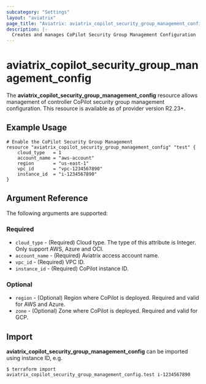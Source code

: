 ```yaml
---
subcategory: "Settings"
layout: "aviatrix"
page_title: "Aviatrix: aviatrix_copilot_security_group_management_config"
description: |-
  Creates and manages CoPilot Security Group Management Configuration
---
```


# aviatrix_copilot_security_group_management_config

The **aviatrix_copilot_security_group_management_config** resource allows management of controller CoPilot security group management configuration. This resource is available as of provider version R2.23+.

## Example Usage

```hcl
# Enable the CoPilot Security Group Management
resource "aviatrix_copilot_security_group_management_config" "test" {
    cloud_type   = 1
    account_name = "aws-account"
    region       = "us-east-1"
    vpc_id       = "vpc-1234567890"
    instance_id  = "i-1234567890"
}
```


## Argument Reference

The following arguments are supported:

### Required
* `cloud_type` - (Required) Cloud type. The type of this attribute is Integer. Only support AWS, Azure and OCI.
* `account_name` - (Required) Aviatrix access account name.
* `vpc_id` - (Required) VPC ID.
* `instance_id` - (Required) CoPilot instance ID.

### Optional
* `region` - (Optional) Region where CoPilot is deployed. Required and valid for AWS and Azure.
* `zone` - (Optional) Zone where CoPilot is deployed. Required and valid for GCP.

## Import

**aviatrix_copilot_security_group_management_config** can be imported using instance ID, e.g.

```
$ terraform import aviatrix_copilot_security_group_management_config.test i-1234567890
```
